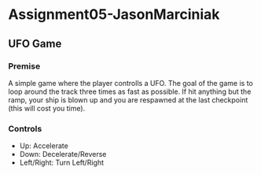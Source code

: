 # Assignment05-JasonMarciniak

## UFO Game
### Premise
A simple game where the player controlls a UFO. The goal of the game is to loop around the track three times as fast as possible. If hit anything but the ramp, your ship is blown up and you are respawned at the last checkpoint (this will cost you time).

### Controls 
* Up:         Accelerate
* Down:       Decelerate/Reverse
* Left/Right: Turn Left/Right

